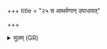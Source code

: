 +++
title = "२५ स आथर्वणान् उपाधावत्"

+++
<details><summary>मूलम् (GR)</summary>

स आथर्वणान् उपाधावत् ॥
</details>